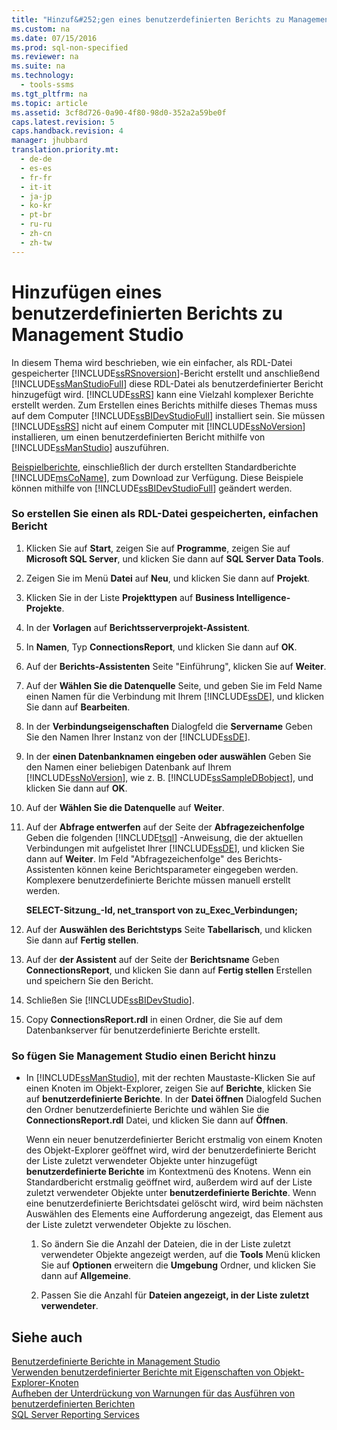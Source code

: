 ```yaml
---
title: "Hinzuf&#252;gen eines benutzerdefinierten Berichts zu Management Studio"
ms.custom: na
ms.date: 07/15/2016
ms.prod: sql-non-specified
ms.reviewer: na
ms.suite: na
ms.technology: 
  - tools-ssms
ms.tgt_pltfrm: na
ms.topic: article
ms.assetid: 3cf8d726-0a90-4f80-98d0-352a2a59be0f
caps.latest.revision: 5
caps.handback.revision: 4
manager: jhubbard
translation.priority.mt: 
  - de-de
  - es-es
  - fr-fr
  - it-it
  - ja-jp
  - ko-kr
  - pt-br
  - ru-ru
  - zh-cn
  - zh-tw
---
```

# Hinzuf&#252;gen eines benutzerdefinierten Berichts zu Management Studio
In diesem Thema wird beschrieben, wie ein einfacher, als RDL-Datei gespeicherter [!INCLUDE[ssRSnoversion](../content/includes/ssRSnoversion_md.md)]-Bericht erstellt und anschließend [!INCLUDE[ssManStudioFull](../content/includes/ssManStudioFull_md.md)] diese RDL-Datei als benutzerdefinierter Bericht hinzugefügt wird. [!INCLUDE[ssRS](../content/includes/ssRS_md.md)] kann eine Vielzahl komplexer Berichte erstellt werden. Zum Erstellen eines Berichts mithilfe dieses Themas muss auf dem Computer [!INCLUDE[ssBIDevStudioFull](../content/includes/ssBIDevStudioFull_md.md)] installiert sein. Sie müssen [!INCLUDE[ssRS](../content/includes/ssRS_md.md)] nicht auf einem Computer mit [!INCLUDE[ssNoVersion](../content/includes/ssNoVersion_md.md)] installieren, um einen benutzerdefinierten Bericht mithilfe von [!INCLUDE[ssManStudio](../content/includes/ssManStudio_md.md)] auszuführen.  
  
[Beispielberichte](http://go.microsoft.com/fwlink/?LinkId=81792), einschließlich der durch erstellten Standardberichte [!INCLUDE[msCoName](../content/includes/msCoName_md.md)], zum Download zur Verfügung. Diese Beispiele können mithilfe von [!INCLUDE[ssBIDevStudioFull](../content/includes/ssBIDevStudioFull_md.md)] geändert werden.  
  
### So erstellen Sie einen als RDL-Datei gespeicherten, einfachen Bericht  
  
1.  Klicken Sie auf **Start**, zeigen Sie auf **Programme**, zeigen Sie auf **Microsoft SQL Server**, und klicken Sie dann auf **SQL Server Data Tools**.  
  
2.  Zeigen Sie im Menü **Datei** auf **Neu**, und klicken Sie dann auf **Projekt**.  
  
3.  Klicken Sie in der Liste **Projekttypen** auf **Business Intelligence-Projekte**.  
  
4.  In der **Vorlagen** auf **Berichtsserverprojekt-Assistent**.  
  
5.  In **Namen**, Typ **ConnectionsReport**, und klicken Sie dann auf **OK**.  
  
6.  Auf der **Berichts-Assistenten** Seite "Einführung", klicken Sie auf **Weiter**.  
  
7.  Auf der **Wählen Sie die Datenquelle** Seite, und geben Sie im Feld Name einen Namen für die Verbindung mit Ihrem [!INCLUDE[ssDE](../content/includes/ssDE_md.md)], und klicken Sie dann auf **Bearbeiten**.  
  
8.  In der **Verbindungseigenschaften** Dialogfeld die **Servername** Geben Sie den Namen Ihrer Instanz von der [!INCLUDE[ssDE](../content/includes/ssDE_md.md)].  
  
9. In der **einen Datenbanknamen eingeben oder auswählen** Geben Sie den Namen einer beliebigen Datenbank auf Ihrem [!INCLUDE[ssNoVersion](../content/includes/ssNoVersion_md.md)], wie z. B. [!INCLUDE[ssSampleDBobject](../content/includes/ssSampleDBobject_md.md)], und klicken Sie dann auf **OK**.  
  
10. Auf der **Wählen Sie die Datenquelle** auf **Weiter**.  
  
11. Auf der **Abfrage entwerfen** auf der Seite der **Abfragezeichenfolge** Geben die folgenden [!INCLUDE[tsql](../content/includes/tsql_md.md)] -Anweisung, die der aktuellen Verbindungen mit aufgelistet Ihrer [!INCLUDE[ssDE](../content/includes/ssDE_md.md)], und klicken Sie dann auf **Weiter**. Im Feld "Abfragezeichenfolge" des Berichts-Assistenten können keine Berichtsparameter eingegeben werden. Komplexere benutzerdefinierte Berichte müssen manuell erstellt werden.  
  
    **SELECT-Sitzung\_-Id, net\_transport von zu\_Exec\_Verbindungen;**  
  
12. Auf der **Auswählen des Berichtstyps** Seite **Tabellarisch**, und klicken Sie dann auf **Fertig stellen**.  
  
13. Auf der **der Assistent** auf der Seite der **Berichtsname** Geben **ConnectionsReport**, und klicken Sie dann auf **Fertig stellen** Erstellen und speichern Sie den Bericht.  
  
14. Schließen Sie [!INCLUDE[ssBIDevStudio](../content/includes/ssBIDevStudio_md.md)].  
  
15. Copy **ConnectionsReport.rdl** in einen Ordner, die Sie auf dem Datenbankserver für benutzerdefinierte Berichte erstellt.  
  
### So fügen Sie Management Studio einen Bericht hinzu  
  
-   In [!INCLUDE[ssManStudio](../content/includes/ssManStudio_md.md)], mit der rechten Maustaste\-Klicken Sie auf einen Knoten im Objekt-Explorer, zeigen Sie auf **Berichte**, klicken Sie auf **benutzerdefinierte Berichte**. In der **Datei öffnen** Dialogfeld Suchen den Ordner benutzerdefinierte Berichte und wählen Sie die **ConnectionsReport.rdl** Datei, und klicken Sie dann auf **Öffnen**.  
  
    Wenn ein neuer benutzerdefinierter Bericht erstmalig von einem Knoten des Objekt-Explorer geöffnet wird, wird der benutzerdefinierte Bericht der Liste zuletzt verwendeter Objekte unter hinzugefügt **benutzerdefinierte Berichte** im Kontextmenü des Knotens. Wenn ein Standardbericht erstmalig geöffnet wird, außerdem wird auf der Liste zuletzt verwendeter Objekte unter **benutzerdefinierte Berichte**. Wenn eine benutzerdefinierte Berichtsdatei gelöscht wird, wird beim nächsten Auswählen des Elements eine Aufforderung angezeigt, das Element aus der Liste zuletzt verwendeter Objekte zu löschen.  
  
    1.  So ändern Sie die Anzahl der Dateien, die in der Liste zuletzt verwendeter Objekte angezeigt werden, auf die **Tools** Menü klicken Sie auf **Optionen** erweitern die **Umgebung** Ordner, und klicken Sie dann auf **Allgemeine**.  
  
    2.  Passen Sie die Anzahl für **Dateien angezeigt, in der Liste zuletzt verwendeter**.  
  
## Siehe auch  
[Benutzerdefinierte Berichte in Management Studio](../content/Custom-Reports-in-Management-Studio.md)  
[Verwenden benutzerdefinierter Berichte mit Eigenschaften von Objekt-Explorer-Knoten](../content/Use-Custom-Reports-with-Object-Explorer-Node-Properties.md)  
[Aufheben der Unterdrückung von Warnungen für das Ausführen von benutzerdefinierten Berichten](../content/Unsuppress-Run-Custom-Report-Warnings.md)  
[SQL Server Reporting Services](assetId:///b8d18d3d-9db0-43e7-8286-7b46cc3a37ed)  
  
